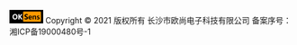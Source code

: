 <img src="..\img\logo.png" style="zoom:20%;" />  Copyright © 2021 版权所有         长沙市欧尚电子科技有限公司      备案序号：湘ICP备19000480号-1

